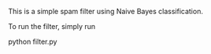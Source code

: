 This is a simple spam filter using Naive Bayes classification. 

To run the filter, simply run

python filter.py
